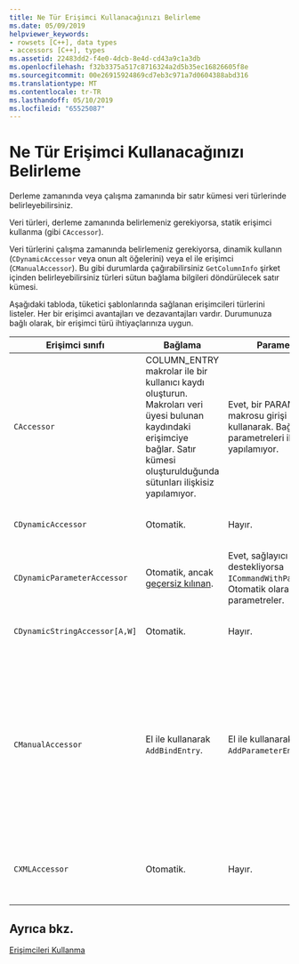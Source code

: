 ```yaml
---
title: Ne Tür Erişimci Kullanacağınızı Belirleme
ms.date: 05/09/2019
helpviewer_keywords:
- rowsets [C++], data types
- accessors [C++], types
ms.assetid: 22483dd2-f4e0-4dcb-8e4d-cd43a9c1a3db
ms.openlocfilehash: f32b3375a517c8716324a2d5b35ec16826605f8e
ms.sourcegitcommit: 00e26915924869cd7eb3c971a7d0604388abd316
ms.translationtype: MT
ms.contentlocale: tr-TR
ms.lasthandoff: 05/10/2019
ms.locfileid: "65525087"
---
```

# <a name="determining-which-type-of-accessor-to-use"></a>Ne Tür Erişimci Kullanacağınızı Belirleme

Derleme zamanında veya çalışma zamanında bir satır kümesi veri türlerinde belirleyebilirsiniz.

Veri türleri, derleme zamanında belirlemeniz gerekiyorsa, statik erişimci kullanma (gibi `CAccessor`). 

Veri türlerini çalışma zamanında belirlemeniz gerekiyorsa, dinamik kullanın (`CDynamicAccessor` veya onun alt öğelerini) veya el ile erişimci (`CManualAccessor`). Bu gibi durumlarda çağırabilirsiniz `GetColumnInfo` şirket içinden belirleyebilirsiniz türleri sütun bağlama bilgileri döndürülecek satır kümesi.

Aşağıdaki tabloda, tüketici şablonlarında sağlanan erişimcileri türlerini listeler. Her bir erişimci avantajları ve dezavantajları vardır. Durumunuza bağlı olarak, bir erişimci türü ihtiyaçlarınıza uygun.

|Erişimci sınıfı|Bağlama|Parametre|Yorum|
|--------------------|-------------|---------------|-------------|
|`CAccessor`|COLUMN_ENTRY makrolar ile bir kullanıcı kaydı oluşturun. Makroları veri üyesi bulunan kaydındaki erişimciye bağlar. Satır kümesi oluşturulduğunda sütunları ilişkisiz yapılamıyor.|Evet, bir PARAM_MAP makrosu girişi kullanarak. Bağlandıktan parametreleri ilişkisiz yapılamıyor.|Az miktarda kod nedeniyle Hızlı erişimcisi.|
|`CDynamicAccessor`|Otomatik.|Hayır.|Bir satır kümesi veri türünü bilmiyorsanız yararlıdır.|
|`CDynamicParameterAccessor`|Otomatik, ancak [geçersiz kılınan](../../data/oledb/overriding-a-dynamic-accessor.md).|Evet, sağlayıcı destekliyorsa `ICommandWithParameters`. Otomatik olarak ilişkili parametreler.|Daha yavaş `CDynamicAccessor` genel saklı yordam çağırma ancak yararlıdır.|
|`CDynamicStringAccessor[A,W]`|Otomatik.|Hayır.|Dize verileri veri deposundan erişilen verileri alır.|
|`CManualAccessor`|El ile kullanarak `AddBindEntry`.|El ile kullanarak `AddParameterEntry`.|Hızlı; Parametreler ve sütun yalnızca bir kez bağlı. Kullanılacak veri türünü belirler. (Bkz [DBVIEWER](https://github.com/Microsoft/VCSamples) örnek bir örnek.) Daha fazla kod gerektirir `CDynamicAccessor` veya `CAccessor`. OLE DB doğrudan çağırma gibi daha fazla.|
|`CXMLAccessor`|Otomatik.|Hayır.|Dize verileri veri deposundan erişilen verileri alır ve olarak XML etiketli veri biçimleri.|

## <a name="see-also"></a>Ayrıca bkz.

[Erişimcileri Kullanma](../../data/oledb/using-accessors.md)